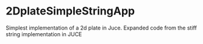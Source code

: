 # 2DplateSimpleStringApp
Simplest implementation of a 2d plate in Juce. Expanded code from the stiff string implementation in JUCE
